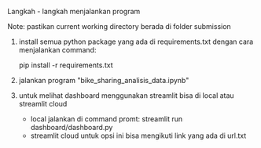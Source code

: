 Langkah - langkah menjalankan program

Note: pastikan current working directory berada di folder submission

1. install semua python package yang ada di requirements.txt dengan cara menjalankan command:
    
    pip install -r requirements.txt

2. jalankan program "bike_sharing_analisis_data.ipynb"
3. untuk melihat dashboard menggunakan streamlit bisa di local atau streamlit cloud
    - local
        jalankan di command promt: streamlit run dashboard/dashboard.py
    - streamlit cloud
        untuk opsi ini bisa mengikuti link yang ada di url.txt